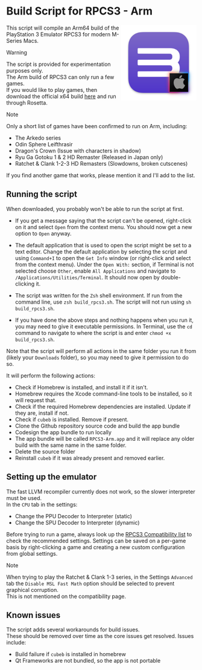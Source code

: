 # Build Script for RPCS3 - Arm

<img src="./RPCS3-Arm.png" width="200" align="right" />

This script will compile an Arm64 build of the PlayStation 3 Emulator RPCS3 for modern M-Series Macs. 

> [!WARNING]
> The script is provided for experimentation purposes only. <br>
> The Arm build of RPCS3 can only run a few games. <br>
> If you would like to play games, then download the official x64 build [here](https://rpcs3.net/download) and run through Rosetta.

> [!NOTE]
> Only a short list of games have been confirmed to run on Arm, including:
> 
> - The Arkedo series
> - Odin Sphere Leifthrasir
> - Dragon's Crown (Issue with characters in shadow)
> - Ryu Ga Gotoku 1 & 2 HD Remaster (Released in Japan only)
> - Ratchet & Clank 1-2-3 HD Remasters (Slowdowns, broken cutscenes)<br>
>
> If you find another game that works, please mention it and I'll add to the list.

## Running the script

When downloaded, you probably won't be able to run the script at first.<br>

- If you get a message saying that the script can't be opened, right-click on it and select `Open` from the context menu. You should now get a new option to `Open` anyway.<br>

- The default application that is used to open the script might be set to a text editor. Change the default application by selecting the script and using `Command+I` to open the `Get Info` window (or right-click and select from the context menu). Under the `Open With:` section, if Terminal is not selected choose `Other`, enable `All Applications` and navigate to `/Applications/Utilities/Terminal`. It should now open by double-clicking it.<br>

- The script was written for the `Zsh` shell environment. If run from the command line, use `zsh build_rpcs3.sh`. The script will not run using `sh build_rpcs3.sh`.

- If you have done the above steps and nothing happens when you run it, you may need to give it executable permissions. In Terminal, use the `cd` command to navigate to where the script is and enter `chmod +x build_rpcs3.sh`. <br>

Note that the script will perform all actions in the same folder you run it from (likely your `Downloads` folder), so you may need to give it permission to do so.

It will perform the following actions: 
- Check if Homebrew is installed, and install it if it isn't. 
- Homebrew requires the Xcode command-line tools to be installed, so it will request that.
- Check if the required Homebrew dependencies are installed. Update if they are, install if not.
- Check if `cubeb` is installed. Remove if present. 
- Clone the Github repository source code and build the app bundle
- Codesign the app bundle to run locally
- The app bundle will be called `RPCS3-Arm.app` and it will replace any older build with the same name in the same folder. 
- Delete the source folder
- Reinstall `cubeb` if it was already present and removed earlier.

## Setting up the emulator

The fast LLVM recompiler currently does not work, so the slower interpreter must be used.<br>
In the `CPU` tab in the settings: 
- Change the PPU Decoder to Interpreter (static)
- Change the SPU Decoder to Interpreter (dynamic)

Before trying to run a game, always look up the [RPCS3 Compatibility list](https://rpcs3.net/compatibility) to check the recommended settings. Settings can be saved on a per-game basis by right-clicking a game and creating a new custom configuration from global settings.

> [!Note]
> When trying to play the Ratchet & Clank 1-3 series, in the Settings `Advanced` tab the `Disable MSL Fast Math` option should be selected to prevent graphical corruption. <br>This is not mentioned on the compatibility page.

## Known issues

The script adds several workarounds for build issues. <br> These should be removed over time as the core issues get resolved. Issues include: 
- Build failure if `cubeb` is installed in homebrew
- Qt Frameworks are not bundled, so the app is not portable
